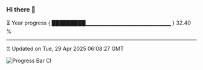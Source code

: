 ### Hi there 👋

⏳ Year progress { █████████▁▁▁▁▁▁▁▁▁▁▁▁▁▁▁▁▁▁▁▁▁ } 32.40 %

---

⏰ Updated on Tue, 29 Apr 2025 06:08:27 GMT

![Progress Bar CI](https://github.com/liununu/liununu/workflows/Progress%20Bar%20CI/badge.svg)
